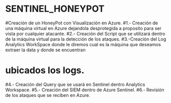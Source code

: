 # SENTINEL_HONEYPOT
#Creación de un HoneyPot con Visualización en Azure.
#1.- Creación de una máquina virtual en Azure dejandola desprotegida a proposito para ser vista por cualquier atacante.
#2.- Creación del Script que se utilizará dentro de la máquina virtual para la detección de los ataques. 
#3.-Creación del Log Analytics WorkSpace donde le diremos cual es la máquina que deseamos extraer la data y donde se encuentran
# ubicados los logs.
#4.- Creación del Query que se usará en Sentinel dentro Analytics Workspace.
#5.- Creación del SIEM dentro de Azure Sentinel.
#6.- Revisión de los ataques que se reciben en Azure.
